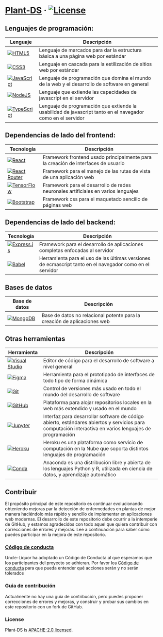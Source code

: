 # [Plant-DS](https://uncle-liquor.github.io/plant-ds) &middot; [![License](https://img.shields.io/badge/License-Apache%202.0-blue.svg)](https://opensource.org/licenses/Apache-2.0)

## Lenguajes de programación:

| Lenguaje                                                                                                                                                          | Descripción                                                                                                 |
| ----------------------------------------------------------------------------------------------------------------------------------------------------------------- | ----------------------------------------------------------------------------------------------------------- |
| [![HTML5](https://img.shields.io/badge/html5-%23E34F26.svg?style=for-the-badge&logo=html5&logoColor=white)](https://html5.org/)                                   | Lenguaje de marcados para dar la estructura básica a una página web por estándar                            |
| [![CSS3](https://img.shields.io/badge/css3-%231572B6.svg?style=for-the-badge&logo=css3&logoColor=white)](https://css-tricks.com/)                                 | Lenguaje en cascada para la estilización de sitios web por estándar                                         |
| [![JavaScript](https://img.shields.io/badge/javascript-%23323330.svg?style=for-the-badge&logo=javascript&logoColor=%23F7DF1E)](https://developer.mozilla.org/es/) | Lenguaje de programación que domina el mundo de la web y el desarrollo de software en general               |
| [![NodeJS](https://img.shields.io/badge/node.js-6DA55F?style=for-the-badge&logo=node.js&logoColor=white)](https://nodejs.org/es/)                                 | Lenguaje que extiende las capacidades de javascript en el servidor                                          |
| [![TypeScript](https://img.shields.io/badge/typescript-%23007ACC.svg?style=for-the-badge&logo=typescript&logoColor=white)](https://www.typescriptlang.org/)       | Lenguaje de programación que extiende la usabilidad de javascript tanto en el navegador como en el servidor |

## Dependencias de lado del frontend:

| Tecnología                                                                                                                                              | Descripción                                                                       |
| ------------------------------------------------------------------------------------------------------------------------------------------------------- | --------------------------------------------------------------------------------- |
| [![React](https://img.shields.io/badge/react-%2320232a.svg?style=for-the-badge&logo=react&logoColor=%2361DAFB)](https://es.reactjs.org/)                | Framework frontend usado principalmente para la creación de interfaces de usuario |
| [![React Router](https://img.shields.io/badge/React_Router-CA4245?style=for-the-badge&logo=react-router&logoColor=white)](https://reactrouter.com/)     | Framework para el manejo de las rutas de vista de una aplicación web              |
| [![TensorFlow](https://img.shields.io/badge/TensorFlow-%23FF6F00.svg?style=for-the-badge&logo=TensorFlow&logoColor=white)](https://www.tensorflow.org/) | Framework para el desarrollo de redes neuronales artificiales en varios lenguajes |
| [![Bootstrap](https://img.shields.io/badge/bootstrap-%23563D7C.svg?style=for-the-badge&logo=bootstrap&logoColor=white)](https://getbootstrap.com/)      | Framework css para el maquetado sencillo de páginas web                           |

## Dependencias de lado del backend:

| Tecnología                                                                                                                                          | Descripción                                                                                              |
| --------------------------------------------------------------------------------------------------------------------------------------------------- | -------------------------------------------------------------------------------------------------------- |
| [![Express.js](https://img.shields.io/badge/express.js-%23404d59.svg?style=for-the-badge&logo=express&logoColor=%2361DAFB)](https://expressjs.com/) | Framework para el desarrollo de aplicaciones completas enfocadas al servidor                             |
| [![Babel](https://img.shields.io/badge/Babel-F9DC3e?style=for-the-badge&logo=babel&logoColor=black)](https://babeljs.io/)                           | Herramienta para el uso de las últimas versiones de ecmascript tanto en el navegador como en el servidor |

## Bases de datos

| Base de datos                                                                                                                               | Descripción                                                              |
| ------------------------------------------------------------------------------------------------------------------------------------------- | ------------------------------------------------------------------------ |
| [![MongoDB](https://img.shields.io/badge/MongoDB-%234ea94b.svg?style=for-the-badge&logo=mongodb&logoColor=white)](https://www.mongodb.com/) | Base de datos no relacional potente para la creación de aplicaciones web |

## Otras herramientas

| Herramienta                                                                                                                                                     | Descripción                                                                                                                                            |
| --------------------------------------------------------------------------------------------------------------------------------------------------------------- | ------------------------------------------------------------------------------------------------------------------------------------------------------ |
| [![Visual Studio](https://img.shields.io/badge/VisualStudio-5C2D91.svg?style=for-the-badge&logo=visual-studio&logoColor=white)](https://code.visualstudio.com/) | Editor de código para el desarrollo de software a nivel general                                                                                        |
| [![Figma](https://img.shields.io/badge/figma-%23F24E1E.svg?style=for-the-badge&logo=figma&logoColor=white)](https://www.figma.com/)                             | Herramienta para el prototipado de interfaces de todo tipo de forma dinámica                                                                           |
| [![Git](https://img.shields.io/badge/git-%23F05033.svg?style=for-the-badge&logo=git&logoColor=white)](https://git-scm.com/)                                     | Control de versiones más usado en todo el mundo del desarrollo de software                                                                             |
| [![GitHub](https://img.shields.io/badge/github-%23121011.svg?style=for-the-badge&logo=github&logoColor=white)](https://github.com/)                             | Plataforma para alojar repositorios locales en la web más extendido y usado en el mundo                                                                |
| [![Jupyter](https://img.shields.io/badge/Jupyter-F37626.svg?&style=for-the-badge&logo=Jupyter&logoColor=white)](https://jupyter.org)                            | Interfaz para desarrollar software de código abierto, estándares abiertos y servicios para computación interactiva en varios lenguajes de programación |
| [![Heroku](https://img.shields.io/badge/Heroku-430098?style=for-the-badge&logo=heroku&logoColor=white)](https://dashboard.heroku.com/)                          | Heroku es una plataforma como servicio de computación en la Nube que soporta distintos lenguajes de programación                                       |
| [![Conda](https://img.shields.io/badge/conda-342B029.svg?&style=for-the-badge&logo=anaconda&logoColor=white)](https://www.anaconda.com/)                        | Anaconda es una distribución libre y abierta de los lenguajes Python y R, utilizada en ciencia de datos, y aprendizaje automático                      |

## Contribuir

El propósito principal de este repositorio es continuar evolucionando obteniendo mejoras par la detección de enfermedades en plantas de mejor manera haciéndolo más rápido y sencillo de implementar en aplicaciones web modernas. El desarrollo de este repositorio debe ocurrir a la intemperie de GitHub, y estamos agradecidos con todo aquel que quiera contribuir con correcciones de errores y mejoras. Lee a continuación para saber cómo puedes participar en la mejora de este repositorio.

### [Código de conducta](./CODE_OF_CONDUCT.md)

Uncle-Liquor ha adoptado un Código de Conducta al que esperamos que los participantes del proyecto se adhieran. Por
favor lea [Código de conducta](./CODE_OF_CONDUCT.md) para que pueda entender qué acciones serán y no serán tolerados

### Guia de contribución

Actualmente no hay una guía de contribución, pero puedes proponer correcciones de errores y mejoras, y construir y
probar sus cambios en este repositorio con un fork de GitHub.

### License

Plant-DS is [APACHE-2.0 licensed](./LICENSE).
